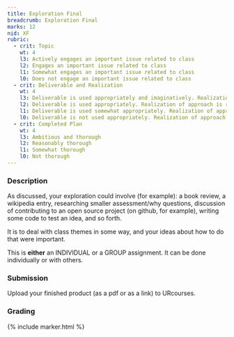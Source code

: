 ```yaml
---
title: Exploration Final
breadcrumb: Exploration Final
marks: 12
nid: XF
rubric:
  - crit: Topic
    wt: 4
    l3: Actively engages an important issue related to class
    l2: Engages an important issue related to class
    l1: Somewhat engages an important issue related to class
    l0: Does not engage an important issue related to class
  - crit: Deliverable and Realization
    wt: 4
    l3: Deliverable is used appropriately and imaginatively. Realization of approach is clear and well-formed
    l2: Deliverable is used appropriately. Realization of approach is reasonable
    l1: Deliverable is used somewhat appropriately. Realization of approach is mostly unclear and not well-formed
    l0: Deliverable is not used appropriately. Realization of approach is not clear
  - crit: Completed Plan
    wt: 4
    l3: Ambitious and thorough
    l2: Reasonably thorough
    l1: Somewhat thorough
    l0: Not thorough
---
```

### Description

As discussed, your exploration could involve (for example): a book review, a wikipedia entry, researching smaller assessment/why questions, discussion of contributing to an open source project (on github, for example), writing some code to test an idea, and so forth.  

It is to deal with class themes in some way, and your ideas about how to do that were important.

This is <strong>either</strong> an INDIVIDUAL or a GROUP assignment. It can be done individually or with others.

### Submission

Upload your finished product (as a pdf or as a link) to URcourses.

### Grading

{% include marker.html %}
